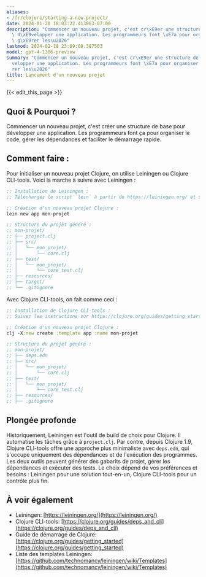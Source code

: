 ```yaml
---
aliases:
- /fr/clojure/starting-a-new-project/
date: 2024-01-20 18:03:22.413063-07:00
description: "Commencer un nouveau projet, c'est cr\xE9er une structure de base pour\
  \ d\xE9velopper une application. Les programmeurs font \xE7a pour organiser le code,\
  \ g\xE9rer les\u2026"
lastmod: 2024-02-18 23:09:08.387503
model: gpt-4-1106-preview
summary: "Commencer un nouveau projet, c'est cr\xE9er une structure de base pour d\xE9\
  velopper une application. Les programmeurs font \xE7a pour organiser le code, g\xE9\
  rer les\u2026"
title: Lancement d'un nouveau projet
---
```


{{< edit_this_page >}}

## Quoi & Pourquoi ?
Commencer un nouveau projet, c'est créer une structure de base pour développer une application. Les programmeurs font ça pour organiser le code, gérer les dépendances et faciliter le démarrage rapide.

## Comment faire :
Pour initialiser un nouveau projet Clojure, on utilise Leiningen ou Clojure CLI-tools. Voici la marche à suivre avec Leiningen :

```Clojure
;; Installation de Leiningen :
;; Téléchargez le script `lein` à partir de https://leiningen.org/ et suivez les instructions d'installation.

;; Création d'un nouveau projet Clojure :
lein new app mon-projet

;; Structure du projet généré :
;; mon-projet/
;; ├── project.clj
;; ├── src/
;; │   └── mon_projet/
;; │       └── core.clj
;; ├── test/
;; │   └── mon_projet/
;; │       └── core_test.clj
;; ├── resources/
;; ├── target/
;; └── .gitignore
```

Avec Clojure CLI-tools, on fait comme ceci :

```Clojure
;; Installation de Clojure CLI-tools :
;; Suivez les instructions sur https://clojure.org/guides/getting_started#_clojure_installer_and_cli_tools.

;; Création d'un nouveau projet Clojure :
clj -X:new create :template app :name mon-projet

;; Structure du projet généré :
;; mon-projet/
;; ├── deps.edn
;; ├── src/
;; │   └── mon_projet/
;; │       └── core.clj
;; ├── test/
;; │   └── mon_projet/
;; │       └── core_test.clj
;; ├── resources/
;; ├── .gitignore
```

## Plongée profonde
Historiquement, Leiningen est l'outil de build de choix pour Clojure. Il automatise les tâches grâce à `project.clj`. Par contre, depuis Clojure 1.9, Clojure CLI-tools offre une approche plus minimaliste avec `deps.edn`, qui s'occupe uniquement des dépendances et de l'exécution des programmes. Les deux outils peuvent générer des gabarits de projet, gérer les dépendances et exécuter des tests. Le choix dépend de vos préférences et besoins : Leiningen pour une solution tout-en-un, Clojure CLI-tools pour un contrôle plus fin.

## À voir également
- Leiningen: [https://leiningen.org/](https://leiningen.org/)
- Clojure CLI-tools: [https://clojure.org/guides/deps_and_cli](https://clojure.org/guides/deps_and_cli)
- Guide de démarrage de Clojure: [https://clojure.org/guides/getting_started](https://clojure.org/guides/getting_started)
- Liste des templates Leiningen: [https://github.com/technomancy/leiningen/wiki/Templates](https://github.com/technomancy/leiningen/wiki/Templates)
